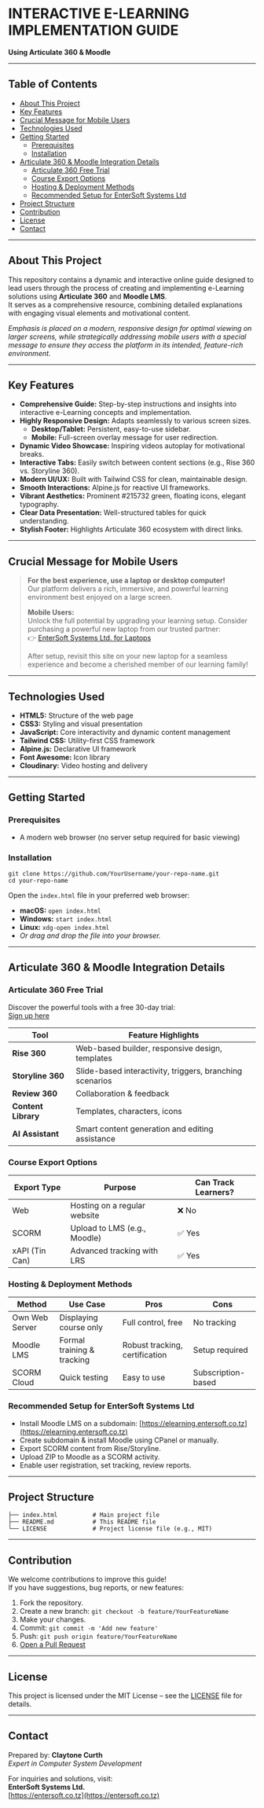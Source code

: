 # INTERACTIVE E-LEARNING IMPLEMENTATION GUIDE  
**Using Articulate 360 & Moodle**

---

## Table of Contents
- [About This Project](#about-this-project)
- [Key Features](#key-features)
- [Crucial Message for Mobile Users](#crucial-message-for-mobile-users)
- [Technologies Used](#technologies-used)
- [Getting Started](#getting-started)
  - [Prerequisites](#prerequisites)
  - [Installation](#installation)
- [Articulate 360 & Moodle Integration Details](#articulate-360--moodle-integration-details)
  - [Articulate 360 Free Trial](#articulate-360-free-trial)
  - [Course Export Options](#course-export-options)
  - [Hosting & Deployment Methods](#hosting--deployment-methods)
  - [Recommended Setup for EnterSoft Systems Ltd](#recommended-setup-for-entersoft-systems-ltd)
- [Project Structure](#project-structure)
- [Contribution](#contribution)
- [License](#license)
- [Contact](#contact)

---

## About This Project

This repository contains a dynamic and interactive online guide designed to lead users through the process of creating and implementing e-Learning solutions using **Articulate 360** and **Moodle LMS**.  
It serves as a comprehensive resource, combining detailed explanations with engaging visual elements and motivational content.

*Emphasis is placed on a modern, responsive design for optimal viewing on larger screens, while strategically addressing mobile users with a special message to ensure they access the platform in its intended, feature-rich environment.*

---

## Key Features

- **Comprehensive Guide:** Step-by-step instructions and insights into interactive e-Learning concepts and implementation.
- **Highly Responsive Design:** Adapts seamlessly to various screen sizes.
  - **Desktop/Tablet:** Persistent, easy-to-use sidebar.
  - **Mobile:** Full-screen overlay message for user redirection.
- **Dynamic Video Showcase:** Inspiring videos autoplay for motivational breaks.
- **Interactive Tabs:** Easily switch between content sections (e.g., Rise 360 vs. Storyline 360).
- **Modern UI/UX:** Built with Tailwind CSS for clean, maintainable design.
- **Smooth Interactions:** Alpine.js for reactive UI frameworks.
- **Vibrant Aesthetics:** Prominent #215732 green, floating icons, elegant typography.
- **Clear Data Presentation:** Well-structured tables for quick understanding.
- **Stylish Footer:** Highlights Articulate 360 ecosystem with direct links.

---

## Crucial Message for Mobile Users

> **For the best experience, use a laptop or desktop computer!**  
> Our platform delivers a rich, immersive, and powerful learning environment best enjoyed on a large screen.
>
> **Mobile Users:**  
> Unlock the full potential by upgrading your learning setup. Consider purchasing a powerful new laptop from our trusted partner:  
> 👉 [EnterSoft Systems Ltd. for Laptops](https://entersoft.co.tz)
>
> After setup, revisit this site on your new laptop for a seamless experience and become a cherished member of our learning family!

---

## Technologies Used

- **HTML5:** Structure of the web page
- **CSS3:** Styling and visual presentation
- **JavaScript:** Core interactivity and dynamic content management
- **Tailwind CSS:** Utility-first CSS framework
- **Alpine.js:** Declarative UI framework
- **Font Awesome:** Icon library
- **Cloudinary:** Video hosting and delivery

---

## Getting Started

### Prerequisites

- A modern web browser (no server setup required for basic viewing)

### Installation

```shell
git clone https://github.com/YourUsername/your-repo-name.git
cd your-repo-name
```

Open the `index.html` file in your preferred web browser:
- **macOS:** `open index.html`
- **Windows:** `start index.html`
- **Linux:** `xdg-open index.html`
- _Or drag and drop the file into your browser._

---

## Articulate 360 & Moodle Integration Details

### Articulate 360 Free Trial

Discover the powerful tools with a free 30-day trial:  
[Sign up here](https://articulate.com/360/trial)

| Tool            | Feature Highlights                                             |
|-----------------|---------------------------------------------------------------|
| **Rise 360**    | Web-based builder, responsive design, templates               |
| **Storyline 360**| Slide-based interactivity, triggers, branching scenarios     |
| **Review 360**  | Collaboration & feedback                                      |
| **Content Library** | Templates, characters, icons                              |
| **AI Assistant**| Smart content generation and editing assistance               |

### Course Export Options

| Export Type | Purpose                      | Can Track Learners? |
|-------------|------------------------------|---------------------|
| Web         | Hosting on a regular website | ❌ No               |
| SCORM       | Upload to LMS (e.g., Moodle) | ✅ Yes              |
| xAPI (Tin Can)| Advanced tracking with LRS | ✅ Yes              |

### Hosting & Deployment Methods

| Method         | Use Case                      | Pros                   | Cons                  |
|----------------|------------------------------|------------------------|-----------------------|
| Own Web Server | Displaying course only       | Full control, free     | No tracking           |
| Moodle LMS     | Formal training & tracking   | Robust tracking, certification | Setup required  |
| SCORM Cloud    | Quick testing                | Easy to use            | Subscription-based    |

### Recommended Setup for EnterSoft Systems Ltd

- Install Moodle LMS on a subdomain: [https://elearning.entersoft.co.tz](https://elearning.entersoft.co.tz)
- Create subdomain & install Moodle using CPanel or manually.
- Export SCORM content from Rise/Storyline.
- Upload ZIP to Moodle as a SCORM activity.
- Enable user registration, set tracking, review reports.

---

## Project Structure

```
├── index.html          # Main project file
├── README.md           # This README file
└── LICENSE             # Project license file (e.g., MIT)
```

---

## Contribution

We welcome contributions to improve this guide!  
If you have suggestions, bug reports, or new features:

1. Fork the repository.
2. Create a new branch: `git checkout -b feature/YourFeatureName`
3. Make your changes.
4. Commit: `git commit -m 'Add new feature'`
5. Push: `git push origin feature/YourFeatureName`
6. [Open a Pull Request](https://github.com/YourUsername/your-repo-name/pulls)

---

## License

This project is licensed under the MIT License – see the [LICENSE](./LICENSE) file for details.

---

## Contact

Prepared by: **Claytone Curth**  
_Expert in Computer System Development_

For inquiries and solutions, visit:  
**EnterSoft Systems Ltd.**  
[https://entersoft.co.tz](https://entersoft.co.tz)